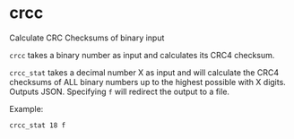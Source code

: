 # crcc
Calculate CRC Checksums of binary input

`crcc` takes a binary number as input and calculates its CRC4 checksum.

`crcc_stat` takes a decimal number X as input and will calculate the CRC4 checksums of ALL binary numbers up to the highest possible with X digits. Outputs JSON. Specifying `f` will redirect the output to a file.

Example:

`crcc_stat 18 f`